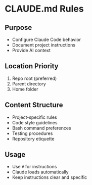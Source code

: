 # CLAUDE.md Rules

## Purpose
- Configure Claude Code behavior
- Document project instructions
- Provide AI context

## Location Priority
1. Repo root (preferred)
2. Parent directory
3. Home folder

## Content Structure
- Project-specific rules
- Code style guidelines
- Bash command preferences
- Testing procedures
- Repository etiquette

## Usage
- Use `#` for instructions
- Claude loads automatically
- Keep instructions clear and specific